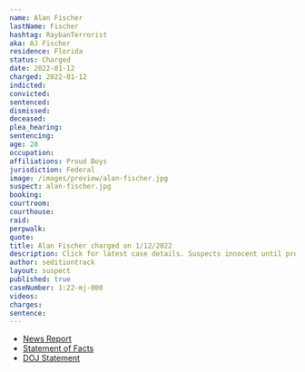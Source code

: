 ```yaml
---
name: Alan Fischer
lastName: Fischer
hashtag: RaybanTerrorist
aka: AJ Fischer
residence: Florida
status: Charged
date: 2022-01-12
charged: 2022-01-12
indicted:
convicted:
sentenced:
dismissed:
deceased:
plea_hearing:
sentencing:
age: 28
occupation:
affiliations: Proud Boys
jurisdiction: Federal
image: /images/preview/alan-fischer.jpg
suspect: alan-fischer.jpg
booking:
courtroom:
courthouse:
raid:
perpwalk:
quote:
title: Alan Fischer charged on 1/12/2022
description: Click for latest case details. Suspects innocent until proven guilty.
author: seditiontrack
layout: suspect
published: true
caseNumber: 1:22-mj-000
videos:
charges:
sentence:
---
```

- [News Report](https://www.wtsp.com/article/news/crime/alan-fischer-model-arrested-capitol-riot/67-9eb9a39d-2a6d-4a6e-9468-62104516fe1a)
- [Statement of Facts](https://www.justice.gov/usao-dc/case-multi-defendant/file/1481391/download)
- [DOJ Statement](https://www.justice.gov/usao-dc/pr/three-florida-men-arrested-felony-charges-related-jan-6-capitol-breach-0)
